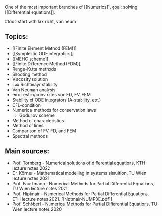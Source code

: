 One of the most important branches of [[Numerics]], goal: solving [[Differential equations]].



#todo start with lax richt, van neum


## Topics:
- [[Finite Element Method (FEM)]]
- [[Symplectic ODE integrators]]
- [[MEHC scheme]]
- [[Finite Difference Method (FDM)]]
- Runge-Kutta methods
- Shooting method
- Viscosity solution
- Lax Richtmayr stability
- Von Neuman analysis
- error estim/conv rates von FD, FV, FEM
- Stability of ODE integrators (A-stability, etc.)
- CFL-condition
- Numerical methods for conservation laws
	- Godunov scheme
- Method of characteristics
- Method of lines
- Comparison of FV, FD, and FEM
- Spectral methods


## Main sources:
- Prof. Tornberg - Numerical solutions of differential equations, KTH lecture notes 2022
- Dr. Körner - Mathematical modelling in systems simultion, TU Wien lecture notes 2021
- Prof. Faustmann - Numerical Methods for Partial Differential Equations, TU Wien lecture notes 2021
- Prof. Hiptmair - Numerical Methods for Partial Differential Equations, ETH lecture notes 2021, [[hiptmair-NUMPDE.pdf]]
- Prof. Schöberl - Numerical Methods for Partial Differential Equations, TU Wien lecture notes 2020
